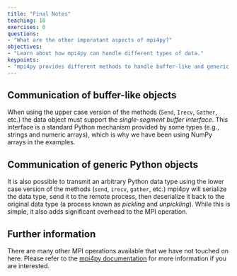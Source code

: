 ```yaml
---
title: "Final Notes"
teaching: 10
exercises: 0
questions:
- "What are the other imporatant aspects of mpi4py?"
objectives:
- "Learn about how mpi4py can handle different types of data."
keypoints:
- "mpi4py provides different methods to handle buffer-like and generic objects.
---
```

## Communication of buffer-like objects 

When using the upper case version of the methods (`Send`, `Irecv`, `Gather`, etc.) the data object must support the *single-segment buffer interface*. 
This interface is a standard Python mechanism provided by some types (e.g., strings and numeric arrays), which is why we have been using NumPy 
arrays in the examples. 

## Communication of generic Python objects

It is also possible to transmit an arbitrary Python data type using the lower case version of the methods (`send`, `irecv`, `gather`, etc.) 
mpi4py will serialize the data type, send it to the remote process, then deserialize it back to the original data type (a process known as *pickling*
and *unpickling*). While this is simple, it also adds significant overhead to the MPI operation.

## Further information

There are many other MPI operations available that we have not touched on here. Please refer to the 
[mpi4py documentation](http://mpi4py.readthedocs.org/en/stable/index.html) for more information 
if you are interested.
